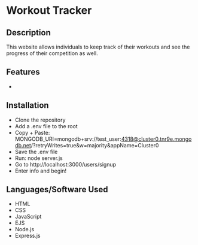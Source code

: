 # Workout Tracker
## Description
This website allows individuals to keep track of their workouts and see the progress of their competition as well.
## Features
- 
## Installation
- Clone the repository
- Add a .env file to the root
- Copy + Paste: MONGODB_URI=mongodb+srv://test_user:4318@cluster0.tnr9e.mongodb.net/?retryWrites=true&w=majority&appName=Cluster0
- Save the .env file
- Run: node server.js
- Go to http://localhost:3000/users/signup
- Enter info and begin!
## Languages/Software Used
- HTML
- CSS
- JavaScript
- EJS
- Node.js
- Express.js
